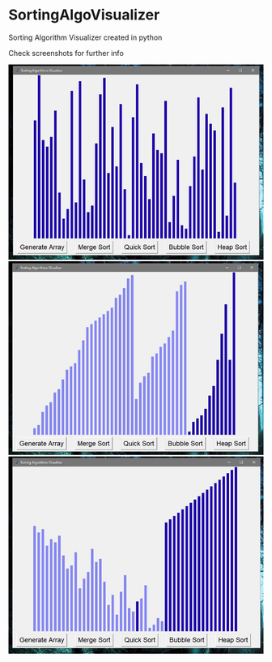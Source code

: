 # SortingAlgoVisualizer
Sorting Algorithm Visualizer created in python





Check screenshots for further info

![Start_screen](assets/main.jpg "Start_screen")
![Main walls](assets/001.jpg "Main walls")
![Main walls finished](assets/002.jpg "Main walls finished")
